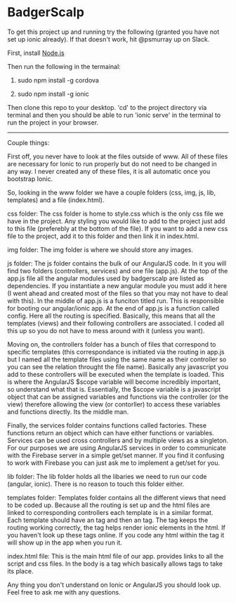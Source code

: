 # BadgerScalp

To get this project up and running try the following (granted you have not set up ionic already). If that doesn't work, hit @psmurray up on Slack.

First, install <a href="http://nodejs.org/">Node.js</a>

Then run the following in the termainal:

1) sudo npm install -g cordova

2) sudo npm install -g ionic

Then clone this repo to your desktop. 'cd' to the project directory via terminal and then you should be able to run 'ionic serve' in the terminal to run the project in your browser.

---------------------------------------------------

Couple things:

First off, you never have to look at the files outside of www. All of these files are necessary for Ionic to run properly but do not need to be changed in any way. I never created any of these files, it is all automatic once you bootstrap Ionic. 

So, looking in the www folder we have a couple folders (css, img, js, lib, templates) and a file (index.html).

css folder:
The css folder is home to style.css which is the only css file we have in the project. Any styling you would like to add to the project just add to this file (preferebly at the bottom of the file). If you want to add a new css file to the project, add it to this folder and then link it in index.html.

img folder:
The img folder is where we should store any images.

js folder:
The js folder contains the bulk of our AngularJS code. In it you will find two folders (controllers, services) and one file (app.js). At the top of the app.js file all the angular modules used by badgerscalp are listed as dependencies. If you instantiate a new angular module you must add it here (I went ahead and created most of the files so that you may not have to deal with this). In the middle of app.js is a funciton titled run. This is responsible for booting our angular/ionic app. At the end of app.js is a function called config. Here all the routing is specified. Basically, this means that all the templates (views) and their following controllers are associated. I coded all this up so you do not have to mess around with it (unless you want).

Moving on, the controllers folder has a bunch of files that correspond to specific templates (this correspondance is initiated via the routing in app.js but I named all the template files using the same name as their controller so you can see the relation throught the file name). Basically any javascript you add to these controllers will be executed when the template is loaded. This is where the AngularJS $scope variable will become incredibly important, so understand what that is. Essentially, the $scope variable is a javascript object that can be assigned variables and functions via the controller (or the view) therefore allowing the view (or contorller) to access these variables and functions directly. Its the middle man.

Finally, the services folder contains functions called factories. These functions return an object which can have either functions or variables. Services can be used cross controllers and by multiple views as a singleton. For our purposes we are using AngularJS services in order to communicate with the Firebase server in a simple get/set manner. If you find it confusing to work with Firebase you can just ask me to implement a get/set for you. 

lib folder:
The lib folder holds all the libaries we need to run our code (angular, ionic). There is no reason to touch this folder either.

templates folder:
Templates folder contains all the different views that need to be coded up. Because all the routing is set up and the html files are linked to corresponding controllers each template is in a similar format. Each template should have an <ion-view> tag and then an <ion-content> tag. The <ion-view> tag keeps the routing working correctly, the <ion-content> tag helps render ionic elements in the html. If you haven't look up these tags online. If you code any html within the <ion-content> tag it will show up in the app when you run it.

index.html file:
This is the main html file of our app. provides links to all the script and css files. In the body is a <ion-nav-view> tag which basically allows <ion-view> tags to take its place. 

Any thing you don't understand on Ionic or AngularJS you should look up. Feel free to ask me with any questions.
